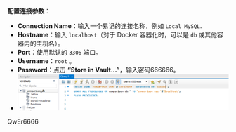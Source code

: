 **配置连接参数**：

- **Connection Name**：输入一个易记的连接名称，例如 `Local MySQL`.
- **Hostname**：输入 `localhost`（对于 Docker 容器化时，可以是 `db` 或其他容器内的主机名）。
- **Port**：使用默认的 `3306` 端口。
- **Username**：`root` 。
- **Password**：点击 **“Store in Vault...”**，输入密码666666。
- ![image-20241109020252799](./images/record/image-20241109020252799.png)

QwEr6666
